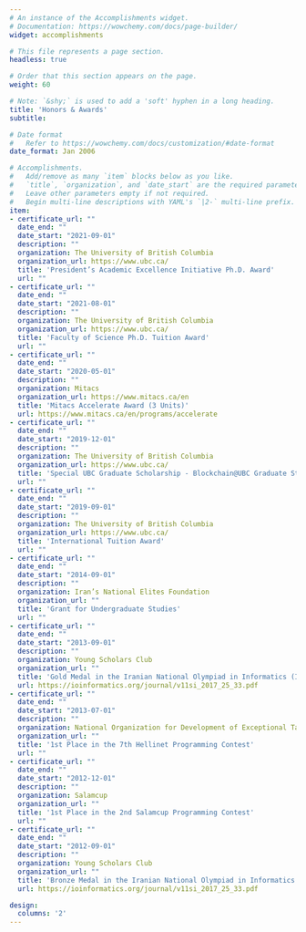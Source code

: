 ```yaml
---
# An instance of the Accomplishments widget.
# Documentation: https://wowchemy.com/docs/page-builder/
widget: accomplishments

# This file represents a page section.
headless: true

# Order that this section appears on the page.
weight: 60

# Note: `&shy;` is used to add a 'soft' hyphen in a long heading.
title: 'Honors & Awards'
subtitle:

# Date format
#   Refer to https://wowchemy.com/docs/customization/#date-format
date_format: Jan 2006

# Accomplishments.
#   Add/remove as many `item` blocks below as you like.
#   `title`, `organization`, and `date_start` are the required parameters.
#   Leave other parameters empty if not required.
#   Begin multi-line descriptions with YAML's `|2-` multi-line prefix.
item:
- certificate_url: ""
  date_end: ""
  date_start: "2021-09-01"
  description: ""
  organization: The University of British Columbia
  organization_url: https://www.ubc.ca/
  title: 'President’s Academic Excellence Initiative Ph.D. Award'
  url: ""
- certificate_url: ""
  date_end: ""
  date_start: "2021-08-01"
  description: ""
  organization: The University of British Columbia
  organization_url: https://www.ubc.ca/
  title: 'Faculty of Science Ph.D. Tuition Award'
  url: ""
- certificate_url: ""
  date_end: ""
  date_start: "2020-05-01"
  description: ""
  organization: Mitacs
  organization_url: https://www.mitacs.ca/en
  title: 'Mitacs Accelerate Award (3 Units)'
  url: https://www.mitacs.ca/en/programs/accelerate
- certificate_url: ""
  date_end: ""
  date_start: "2019-12-01"
  description: ""
  organization: The University of British Columbia
  organization_url: https://www.ubc.ca/
  title: 'Special UBC Graduate Scholarship - Blockchain@UBC Graduate Student Award'
  url: ""
- certificate_url: ""
  date_end: ""
  date_start: "2019-09-01"
  description: ""
  organization: The University of British Columbia
  organization_url: https://www.ubc.ca/
  title: 'International Tuition Award'
  url: ""
- certificate_url: ""
  date_end: ""
  date_start: "2014-09-01"
  description: ""
  organization: Iran’s National Elites Foundation
  organization_url: ""
  title: 'Grant for Undergraduate Studies'
  url: ""
- certificate_url: ""
  date_end: ""
  date_start: "2013-09-01"
  description: ""
  organization: Young Scholars Club
  organization_url: ""
  title: 'Gold Medal in the Iranian National Olympiad in Informatics (INOI)'
  url: https://ioinformatics.org/journal/v11si_2017_25_33.pdf
- certificate_url: ""
  date_end: ""
  date_start: "2013-07-01"
  description: ""
  organization: National Organization for Development of Exceptional Talents
  organization_url: ""
  title: '1st Place in the 7th Hellinet Programming Contest'
  url: ""
- certificate_url: ""
  date_end: ""
  date_start: "2012-12-01"
  description: ""
  organization: Salamcup
  organization_url: ""
  title: '1st Place in the 2nd Salamcup Programming Contest'
  url: ""
- certificate_url: ""
  date_end: ""
  date_start: "2012-09-01"
  description: ""
  organization: Young Scholars Club
  organization_url: ""
  title: 'Bronze Medal in the Iranian National Olympiad in Informatics (INOI)'
  url: https://ioinformatics.org/journal/v11si_2017_25_33.pdf

design:
  columns: '2' 
---
```

